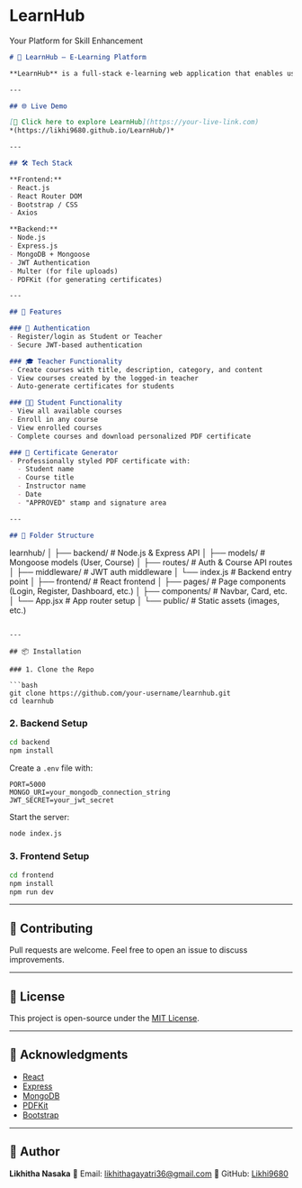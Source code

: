 # LearnHub
Your Platform for Skill Enhancement

```markdown
# 📘 LearnHub – E-Learning Platform

**LearnHub** is a full-stack e-learning web application that enables users to **register as teachers or students**, **create and enroll in courses**, **view course content**, and **generate completion certificates**.

---

## 🌐 Live Demo

[🚀 Click here to explore LearnHub](https://your-live-link.com)  
*(https://likhi9680.github.io/LearnHub/)*

---

## 🛠 Tech Stack

**Frontend:**
- React.js
- React Router DOM
- Bootstrap / CSS
- Axios

**Backend:**
- Node.js
- Express.js
- MongoDB + Mongoose
- JWT Authentication
- Multer (for file uploads)
- PDFKit (for generating certificates)

---

## 📌 Features

### 👥 Authentication
- Register/login as Student or Teacher
- Secure JWT-based authentication

### 🎓 Teacher Functionality
- Create courses with title, description, category, and content
- View courses created by the logged-in teacher
- Auto-generate certificates for students

### 👩‍🎓 Student Functionality
- View all available courses
- Enroll in any course
- View enrolled courses
- Complete courses and download personalized PDF certificate

### 📜 Certificate Generator
- Professionally styled PDF certificate with:
  - Student name
  - Course title
  - Instructor name
  - Date
  - "APPROVED" stamp and signature area

---

## 📂 Folder Structure

```

learnhub/
│
├── backend/                     # Node.js & Express API
│   ├── models/                  # Mongoose models (User, Course)
│   ├── routes/                  # Auth & Course API routes
│   ├── middleware/              # JWT auth middleware
│   └── index.js                 # Backend entry point
│
├── frontend/                    # React frontend
│   ├── pages/                   # Page components (Login, Register, Dashboard, etc.)
│   ├── components/              # Navbar, Card, etc.
│   └── App.jsx                  # App router setup
│
└── public/                      # Static assets (images, etc.)

````

---

## 📦 Installation

### 1. Clone the Repo

```bash
git clone https://github.com/your-username/learnhub.git
cd learnhub
````

### 2. Backend Setup

```bash
cd backend
npm install
```

Create a `.env` file with:

```
PORT=5000
MONGO_URI=your_mongodb_connection_string
JWT_SECRET=your_jwt_secret
```

Start the server:

```bash
node index.js
```

### 3. Frontend Setup

```bash
cd frontend
npm install
npm run dev
```

---

## 🤝 Contributing

Pull requests are welcome. Feel free to open an issue to discuss improvements.

---

## 📄 License

This project is open-source under the [MIT License](LICENSE).

---

## 🙌 Acknowledgments

* [React](https://reactjs.org/)
* [Express](https://expressjs.com/)
* [MongoDB](https://www.mongodb.com/)
* [PDFKit](https://pdfkit.org/)
* [Bootstrap](https://getbootstrap.com/)

---

## 👤 Author

**Likhitha Nasaka**
📧 Email: [likhithagayatri36@gmail.com](mailto:likhithagayatri36@gmail.com)
🔗 GitHub: [Likhi9680](https://github.com/Likhi9680)

